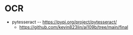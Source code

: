 # OCR

* pytesseract -- https://pypi.org/project/pytesseract/
    * https://github.com/kevin823lin/ai109b/tree/main/final

